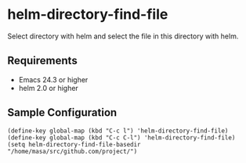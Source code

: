 # helm-directory-find-file

Select directory with helm and select the file in this directory with helm.

## Requirements

- Emacs 24.3 or higher
- helm 2.0 or higher

## Sample Configuration

	(define-key global-map (kbd "C-c l") 'helm-directory-find-file)
	(define-key global-map (kbd "C-c C-l") 'helm-directory-find-file)
	(setq helm-directory-find-file-basedir "/home/masa/src/github.com/project/")
